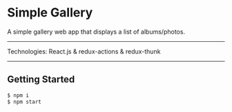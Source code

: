 # Simple Gallery

A simple gallery web app that displays a list of albums/photos.

***

Technologies: React.js & redux-actions & redux-thunk

***

## Getting Started

```js
$ npm i
$ npm start
```
